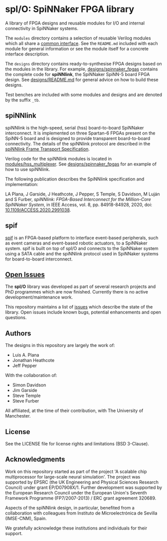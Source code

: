 spI/O: SpiNNaker FPGA library
=============================

A library of FPGA designs and reusable modules for I/O and internal
connectivity in SpiNNaker systems.

The `modules` directory contains a selection of reusable Verilog modules which
all share a [common interface](https://github.com/SpiNNakerManchester/spio/blob/master/modules/README.md).
See the `README.md` included with each module for general information or see the module itself for a concrete
interface description.

The `designs` directory contains ready-to-synthesise FPGA designs based on the
modules in the library. For example,
[designs/spinnaker_fpgas](https://github.com/SpiNNakerManchester/spio/tree/master/designs/spinnaker_fpgas)
contains the complete code for __spiNNlink__, the SpiNNaker SpiNN-5 board FPGA design.
See [designs/README.md](https://github.com/SpiNNakerManchester/spio/tree/master/designs)
for general advice on how to build these designs.

Test benches are included with some modules and designs and are denoted by the suffix `_tb`.


spiNNlink
---------

spiNNlink is the high-speed, serial (hss) board-to-board SpiNNaker interconnect.
It is implemented on three Spartan-6 FPGAs present on the SpiNN-5 board and is
designed to provide transparent board-to-board connectivity. The details of the
spiNNlink protocol are described in the [spiNNlink Frame Transport
Specification](http://spinnakermanchester.github.io/docs/spiNNlink_frame_transport.pdf).

Verilog code for the spiNNlink modules is located in
[modules/hss_multiplexer](https://github.com/SpiNNakerManchester/spio/tree/master/modules/hss_multiplexer).
See
[designs/spinnaker_fpgas](https://github.com/SpiNNakerManchester/spio/tree/master/designs/spinnaker_fpgas)
for an example of how to use spiNNlink.

The following publication describes the SpiNNlink specification and implementation:

LA Plana, J Garside, J Heathcote, J Pepper, S Temple, S Davidson, M Luján and S Furber, *spiNNlink: FPGA-Based Interconnect for the Million-Core SpiNNaker System*, in IEEE Access, vol. 8, pp. 84918-84928, 2020, doi: [10.1109/ACCESS.2020.2991038](https://doi.org/10.1109/ACCESS.2020.2991038).


spif
----

[spif](https://github.com/SpiNNakerManchester/spif) is an FPGA-based platform to interface event-based peripherals,
such as event cameras and event-based robotic actuators, to a SpiNNaker system. spif is built on top of spI/O and
connects to the SpiNNaker system using a SATA cable and the spiNNlink protocol used in SpiNNaker systems for
board-to-board interconnect.


[Open Issues](https://github.com/SpiNNakerManchester/spio/issues)
-----------

The __spI/O__ library was developed as part of several research projects and PhD programmes
which are now finished. Currently there is no active development/maintenance work.

This repository maintains a list of [issues](https://github.com/SpiNNakerManchester/spio/issues)
which describe the state of the library.
Open issues include known bugs, potential enhancements and open questions.


Authors
-------

The designs in this repository are largely the work of:

* Luis A. Plana
* Jonathan Heathcote
* Jeff Pepper

With the collaboration of:

* Simon Davidson
* Jim Garside
* Steve Temple
* Steve Furber

All affiliated, at the time of their contribution, with The University of Manchester.


License
-------

See the LICENSE file for license rights and limitations (BSD 3-Clause).


Acknowledgments
---------------

Work on this repository started as part of the project
'A scalable chip multiprocessor for large-scale neural simulation'.
The project was supported by EPSRC (the UK Engineering and Physical Sciences
Research Council) under grant EP/D07908X/1. Further development was supported
by the European Research Council under the European Union's Seventh Framework
Programme (FP7/2007-2013) / ERC grant agreement 320689.

Aspects of the spiNNlink design, in particular, benefited from a collaboration
with colleagues from Instituto de Microelectrónica de Sevilla (IMSE-CNM), Spain.

We gratefully acknowledge these institutions and individuals for their support.
